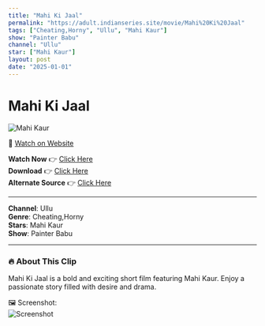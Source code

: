 ```yaml
---
title: "Mahi Ki Jaal"
permalink: "https://adult.indianseries.site/movie/Mahi%20Ki%20Jaal"
tags: ["Cheating,Horny", "Ullu", "Mahi Kaur"]
show: "Painter Babu"
channel: "Ullu"
star: ["Mahi Kaur"]
layout: post
date: "2025-01-01"
---
```


# Mahi Ki Jaal

![Mahi Kaur](https://shorts.desisins.com/wp-content/uploads/2024/12/onthetop.jpg)

🔗 [Watch on Website](https://adult.indianseries.site/movie/Mahi%20Ki%20Jaal)

**Watch Now** 👉 [Click Here](https://adult.indianseries.site/movie/Mahi%20Ki%20Jaal)  
**Download** 👉 [Click Here](https://adult.indianseries.site/movie/Mahi%20Ki%20Jaal)  
**Alternate Source** 👉 [Click Here](https://adult.indianseries.site/movie/Mahi%20Ki%20Jaal)

---

**Channel**: Ullu  
**Genre**: Cheating,Horny  
**Stars**: Mahi Kaur  
**Show**: Painter Babu

---

### 🔥 About This Clip

Mahi Ki Jaal is a bold and exciting short film featuring Mahi Kaur. Enjoy a passionate story filled with desire and drama.
 
🖼️ Screenshot:  
![Screenshot](https://shorts.desisins.com/wp-content/uploads/2024/12/onthetop.jpg)
